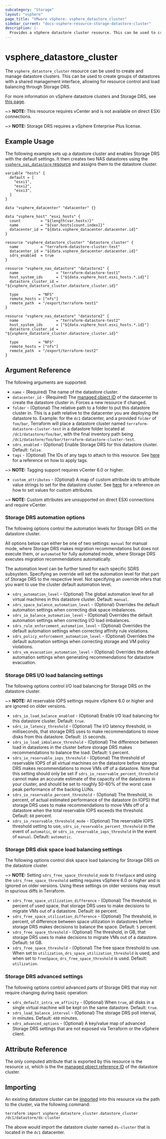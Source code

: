 ```yaml
---
subcategory: "Storage"
layout: "vsphere"
page_title: "VMware vSphere: vsphere_datastore_cluster"
sidebar_current: "docs-vsphere-resource-storage-datastore-cluster"
description: |-
  Provides a vSphere datastore cluster resource. This can be used to create and manage datastore clusters.
---
```


# vsphere\_datastore\_cluster

The `vsphere_datastore_cluster` resource can be used to create and manage
datastore clusters. This can be used to create groups of datastores with a
shared management interface, allowing for resource control and load balancing
through Storage DRS.

For more information on vSphere datastore clusters and Storage DRS, see [this
page][ref-vsphere-datastore-clusters].

[ref-vsphere-datastore-clusters]: https://docs.vmware.com/en/VMware-vSphere/6.5/com.vmware.vsphere.resmgmt.doc/GUID-598DF695-107E-406B-9C95-0AF961FC227A.html

~> **NOTE:** This resource requires vCenter and is not available on direct ESXi
connections.

~> **NOTE:** Storage DRS requires a vSphere Enterprise Plus license.

## Example Usage

The following example sets up a datastore cluster and enables Storage DRS with
the default settings. It then creates two NAS datastores using the
[`vsphere_nas_datastore` resource][ref-tf-nas-datastore] and assigns them to
the datastore cluster.

[ref-tf-nas-datastore]: /docs/providers/vsphere/r/nas_datastore.html

```hcl
variable "hosts" {
  default = [
    "esxi1",
    "esxi2",
    "esxi3",
  ]
}

data "vsphere_datacenter" "datacenter" {}

data "vsphere_host" "esxi_hosts" {
  count         = "${length(var.hosts)}"
  name          = "${var.hosts[count.index]}"
  datacenter_id = "${data.vsphere_datacenter.datacenter.id}"
}

resource "vsphere_datastore_cluster" "datastore_cluster" {
  name          = "terraform-datastore-cluster-test"
  datacenter_id = "${data.vsphere_datacenter.datacenter.id}"
  sdrs_enabled  = true
}

resource "vsphere_nas_datastore" "datastore1" {
  name                 = "terraform-datastore-test1"
  host_system_ids      = ["${data.vsphere_host.esxi_hosts.*.id}"]
  datastore_cluster_id = "${vsphere_datastore_cluster.datastore_cluster.id}"

  type         = "NFS"
  remote_hosts = ["nfs"]
  remote_path  = "/export/terraform-test1"
}

resource "vsphere_nas_datastore" "datastore2" {
  name                 = "terraform-datastore-test2"
  host_system_ids      = ["${data.vsphere_host.esxi_hosts.*.id}"]
  datastore_cluster_id = "${vsphere_datastore_cluster.datastore_cluster.id}"

  type         = "NFS"
  remote_hosts = ["nfs"]
  remote_path  = "/export/terraform-test2"
}
```

## Argument Reference

The following arguments are supported:

* `name` - (Required) The name of the datastore cluster.
* `datacenter_id` - (Required) The [managed object ID][docs-about-morefs] of
  the datacenter to create the datastore cluster in. Forces a new resource if
  changed.
* `folder` - (Optional) The relative path to a folder to put this datastore
  cluster in.  This is a path relative to the datacenter you are deploying the
  datastore to.  Example: for the `dc1` datacenter, and a provided `folder` of
  `foo/bar`, Terraform will place a datastore cluster named
  `terraform-datastore-cluster-test` in a datastore folder located at
  `/dc1/datastore/foo/bar`, with the final inventory path being
  `/dc1/datastore/foo/bar/terraform-datastore-cluster-test`.
* `sdrs_enabled` - (Optional) Enable Storage DRS for this datastore cluster.
  Default: `false`.
* `tags` - (Optional) The IDs of any tags to attach to this resource. See
  [here][docs-applying-tags] for a reference on how to apply tags.

[docs-about-morefs]: /docs/providers/vsphere/index.html#use-of-managed-object-references-by-the-vsphere-provider
[docs-applying-tags]: /docs/providers/vsphere/r/tag.html#using-tags-in-a-supported-resource

~> **NOTE:** Tagging support requires vCenter 6.0 or higher.

* `custom_attributes` - (Optional) A map of custom attribute ids to attribute
  value strings to set for the datastore cluster. See
  [here][docs-setting-custom-attributes] for a reference on how to set values
  for custom attributes.

[docs-setting-custom-attributes]: /docs/providers/vsphere/r/custom_attribute.html#using-custom-attributes-in-a-supported-resource

~> **NOTE:** Custom attributes are unsupported on direct ESXi connections 
and require vCenter.

### Storage DRS automation options

The following options control the automation levels for Storage DRS on the
datastore cluster.

All options below can either be one of two settings: `manual` for manual mode,
where Storage DRS makes migration recommendations but does not execute them, or
`automated` for fully automated mode, where Storage DRS executes migration
recommendations automatically.

The automation level can be further tuned for each specific SDRS subsystem.
Specifying an override will set the automation level for that part of Storage
DRS to the respective level. Not specifying an override infers that you want to
use the cluster default automation level.

* `sdrs_automation_level` - (Optional) The global automation level for all
  virtual machines in this datastore cluster. Default: `manual`.
* `sdrs_space_balance_automation_level` - (Optional) Overrides the default
  automation settings when correcting disk space imbalances.
* `sdrs_io_balance_automation_level` - (Optional) Overrides the default
  automation settings when correcting I/O load imbalances.
* `sdrs_rule_enforcement_automation_level` - (Optional) Overrides the default
  automation settings when correcting affinity rule violations.
* `sdrs_policy_enforcement_automation_level` - (Optional) Overrides the default
  automation settings when correcting storage and VM policy violations.
* `sdrs_vm_evacuation_automation_level` - (Optional) Overrides the default
  automation settings when generating recommendations for datastore evacuation.

### Storage DRS I/O load balancing settings

The following options control I/O load balancing for Storage DRS on the
datastore cluster.

~> **NOTE:** All reservable IOPS settings require vSphere 6.0 or higher and are
ignored on older versions.

* `sdrs_io_load_balance_enabled` - (Optional) Enable I/O load balancing for
  this datastore cluster. Default: `true`.
* `sdrs_io_latency_threshold` - (Optional) The I/O latency threshold, in
  milliseconds, that storage DRS uses to make recommendations to move disks
  from this datastore. Default: `15` seconds.
* `sdrs_io_load_imbalance_threshold` - (Optional) The difference between load
  in datastores in the cluster before storage DRS makes recommendations to
  balance the load. Default: `5` percent.
* `sdrs_io_reservable_iops_threshold` - (Optional) The threshold of reservable
  IOPS of all virtual machines on the datastore before storage DRS makes
  recommendations to move VMs off of a datastore. Note that this setting should
  only be set if `sdrs_io_reservable_percent_threshold` cannot make an accurate
  estimate of the capacity of the datastores in your cluster, and should be set
  to roughly 50-60% of the worst case peak performance of the backing LUNs.
* `sdrs_io_reservable_percent_threshold` - (Optional) The threshold, in
  percent, of actual estimated performance of the datastore (in IOPS) that
  storage DRS uses to make recommendations to move VMs off of a datastore when
  the total reservable IOPS exceeds the threshold. Default: `60` percent.
* `sdrs_io_reservable_threshold_mode` - (Optional) The reservable IOPS
  threshold setting to use, `sdrs_io_reservable_percent_threshold` in the event
  of `automatic`, or `sdrs_io_reservable_iops_threshold` in the event of
  `manual`. Default: `automatic`.

### Storage DRS disk space load balancing settings

The following options control disk space load balancing for Storage DRS on the
datastore cluster.

~> **NOTE:** Setting `sdrs_free_space_threshold_mode` to `freeSpace` and using
the `sdrs_free_space_threshold` setting requires vSphere 6.0 or higher and is
ignored on older versions. Using these settings on older versions may result in
spurious diffs in Terraform.

* `sdrs_free_space_utilization_difference` - (Optional) The threshold, in
  percent of used space, that storage DRS uses to make decisions to migrate VMs
  out of a datastore. Default: `80` percent.
* `sdrs_free_space_utilization_difference` - (Optional) The threshold, in
  percent, of difference between space utilization in datastores before storage
  DRS makes decisions to balance the space. Default: `5` percent.
* `sdrs_free_space_threshold` - (Optional) The threshold, in GB, that storage
  DRS uses to make decisions to migrate VMs out of a datastore. Default: `50`
  GB.
* `sdrs_free_space_threshold` - (Optional) The free space threshold to use.
  When set to `utilization`, `drs_space_utilization_threshold` is used, and
  when set to `freeSpace`, `drs_free_space_threshold` is used. Default:
  `utilization`.

### Storage DRS advanced settings

The following options control advanced parts of Storage DRS that may not
require changing during basic operation:

* `sdrs_default_intra_vm_affinity` - (Optional) When `true`, all disks in a
  single virtual machine will be kept on the same datastore. Default: `true`.
* `sdrs_load_balance_interval` - (Optional) The storage DRS poll interval, in
  minutes. Default: `480` minutes.
* `sdrs_advanced_options` - (Optional) A key/value map of advanced Storage DRS
  settings that are not exposed via Terraform or the vSphere client.

## Attribute Reference

The only computed attribute that is exported by this resource is the resource
`id`, which is the the [managed object reference ID][docs-about-morefs] of the
datastore cluster.

## Importing

An existing datastore cluster can be [imported][docs-import] into this resource
via the path to the cluster, via the following command:

[docs-import]: https://www.terraform.io/docs/import/index.html

```
terraform import vsphere_datastore_cluster.datastore_cluster /dc1/datastore/ds-cluster
```

The above would import the datastore cluster named `ds-cluster` that is located
in the `dc1` datacenter.
